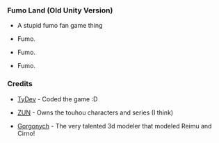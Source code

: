 ### Fumo Land (Old Unity Version)

* A stupid fumo fan game thing

* Fumo.

* Fumo.

* Fumo.

### Credits

* [TyDev](https://twitter.com/TyDev_) - Coded the game :D

* [ZUN](https://twitter.com/korindo) - Owns the touhou characters and series (I think)

* [Gorgonych](https://sketchfab.com/Gorgonych) - The very talented 3d modeler that modeled Reimu and Cirno!
